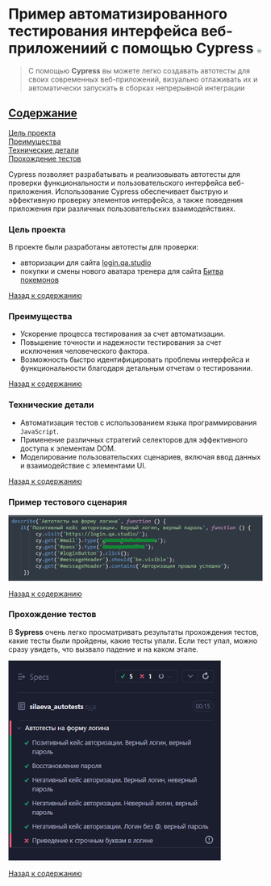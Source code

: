 # Пример автоматизированного тестирования интерфейса веб-приложениий с помощью Cypress <a href="https://www.cypress.io/"><img width="2%" title="Cypress" src="media/cypress-io.jpeg" alt="Cypress"></a>

> С помощью **Cypress** вы можете легко создавать автотесты для своих современных веб-приложений, визуально отлаживать их и автоматически запускать в сборках непрерывной интеграции

## [Содержание](#Содержание)
[Цель проекта](#Цель-проекта)  
[Преимущества](#Преимущества)  
[Технические детали](#Технические-детали)  
[Прохождение тестов](#Прохождение-тестов)

Cypress позволяет разрабатывать и реализовывать автотесты для проверки функциональности и пользовательского интерфейса веб-приложения. Использование Cypress обеспечивает быструю и эффективную проверку элементов интерфейса, а также поведения приложения при различных пользовательских взаимодействиях.

### Цель проекта
В проекте были разработаны автотесты для проверки:
- авторизации для сайта [login.qa.studio](https://login.qa.studio/) 
- покупки и смены нового аватара тренера для сайта [Битва покемонов](https://pokemonbattle.me/)

[Назад к содержанию](#Содержание)
### Преимущества
- Ускорение процесса тестирования за счет автоматизации.
- Повышение точности и надежности тестирования за счет исключения человеческого фактора.
- Возможность быстро идентифицировать проблемы интерфейса и функциональности благодаря детальным отчетам о тестировании.

[Назад к содержанию](#Содержание)
### Технические детали
- Автоматизация тестов с использованием языка программирования `JavaScript`.
- Применение различных стратегий селекторов для эффективного доступа к элементам DOM.
- Моделирование пользовательских сценариев, включая ввод данных и взаимодействие с элементами UI.

[Назад к содержанию](#Содержание)
### Пример тестового сценария

<p>
    <img title="example test" src="media/example-test.png" alt="example test">
</p>

[Назад к содержанию](#Содержание)

### Прохождение тестов
В **Sypress** очень легко просматривать результаты прохождения тестов, какие тесты были пройдены, какие тесты упали. Если тест упал, можно сразу увидеть, что вызвало падение и на каком этапе.
<p>
    <img title="result tests" src="media/result_tests.png" alt="result tests">
</p>

[Назад к содержанию](#Содержание)


